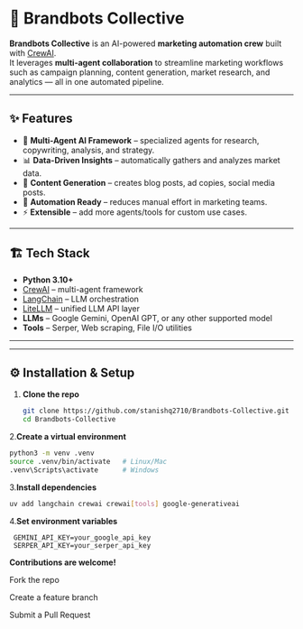# 🚀 Brandbots Collective

**Brandbots Collective** is an AI-powered **marketing automation crew** built with [CrewAI](https://github.com/joaomdmoura/crewai).  
It leverages **multi-agent collaboration** to streamline marketing workflows such as campaign planning, content generation, market research, and analytics — all in one automated pipeline.

---

## ✨ Features

- 🤖 **Multi-Agent AI Framework** – specialized agents for research, copywriting, analysis, and strategy.  
- 📊 **Data-Driven Insights** – automatically gathers and analyzes market data.  
- 📝 **Content Generation** – creates blog posts, ad copies, social media posts.  
- 🔄 **Automation Ready** – reduces manual effort in marketing teams.  
- ⚡ **Extensible** – add more agents/tools for custom use cases.  

---

## 🏗️ Tech Stack

- **Python 3.10+**
- [CrewAI](https://github.com/joaomdmoura/crewai) – multi-agent framework  
- [LangChain](https://www.langchain.com/) – LLM orchestration  
- [LiteLLM](https://github.com/BerriAI/litellm) – unified LLM API layer  
- **LLMs** – Google Gemini, OpenAI GPT, or any other supported model  
- **Tools** – Serper, Web scraping, File I/O utilities  

---

---

## ⚙️ Installation & Setup

1. **Clone the repo**
   ```bash
   git clone https://github.com/stanishq2710/Brandbots-Collective.git
   cd Brandbots-Collective
   ```

2.**Create a virtual environment**
  ```bash
  python3 -m venv .venv
  source .venv/bin/activate   # Linux/Mac
  .venv\Scripts\activate      # Windows
  ```

3.**Install dependencies**
  ```bash
  uv add langchain crewai crewai[tools] google-generativeai
  ```

4.**Set environment variables**
   ```env
    GEMINI_API_KEY=your_google_api_key
    SERPER_API_KEY=your_serper_api_key
   ```

**Contributions are welcome!**

Fork the repo

Create a feature branch

Submit a Pull Request

